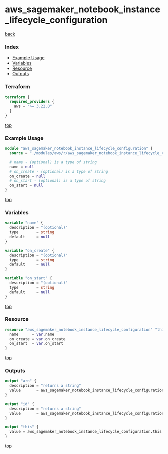 # aws_sagemaker_notebook_instance_lifecycle_configuration

[back](../aws.md)

### Index

- [Example Usage](#example-usage)
- [Variables](#variables)
- [Resource](#resource)
- [Outputs](#outputs)

### Terraform

```terraform
terraform {
  required_providers {
    aws = ">= 3.22.0"
  }
}
```

[top](#index)

### Example Usage

```terraform
module "aws_sagemaker_notebook_instance_lifecycle_configuration" {
  source = "./modules/aws/r/aws_sagemaker_notebook_instance_lifecycle_configuration"

  # name - (optional) is a type of string
  name = null
  # on_create - (optional) is a type of string
  on_create = null
  # on_start - (optional) is a type of string
  on_start = null
}
```

[top](#index)

### Variables

```terraform
variable "name" {
  description = "(optional)"
  type        = string
  default     = null
}

variable "on_create" {
  description = "(optional)"
  type        = string
  default     = null
}

variable "on_start" {
  description = "(optional)"
  type        = string
  default     = null
}
```

[top](#index)

### Resource

```terraform
resource "aws_sagemaker_notebook_instance_lifecycle_configuration" "this" {
  name      = var.name
  on_create = var.on_create
  on_start  = var.on_start
}
```

[top](#index)

### Outputs

```terraform
output "arn" {
  description = "returns a string"
  value       = aws_sagemaker_notebook_instance_lifecycle_configuration.this.arn
}

output "id" {
  description = "returns a string"
  value       = aws_sagemaker_notebook_instance_lifecycle_configuration.this.id
}

output "this" {
  value = aws_sagemaker_notebook_instance_lifecycle_configuration.this
}
```

[top](#index)